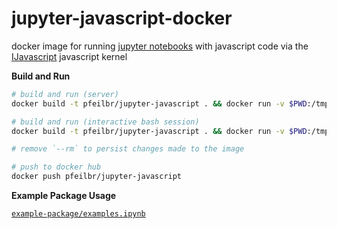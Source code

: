 # jupyter-javascript-docker

docker image for running [jupyter notebooks](https://jupyter.org/) with javascript code via the [IJavascript](https://github.com/n-riesco/ijavascript)  javascript kernel

**Build and Run**

```sh
# build and run (server)
docker build -t pfeilbr/jupyter-javascript . && docker run -v $PWD:/tmp/working -w=/tmp/working -p 8888:8888 --rm pfeilbr/jupyter-javascript

# build and run (interactive bash session)
docker build -t pfeilbr/jupyter-javascript . && docker run -v $PWD:/tmp/working -w=/tmp/working -p 8888:8888 --rm -it pfeilbr/jupyter-javascript bash -i

# remove `--rm` to persist changes made to the image

# push to docker hub
docker push pfeilbr/jupyter-javascript
```

**Example Package Usage**

[`example-package/examples.ipynb`](example-package/scratch.ipynb)